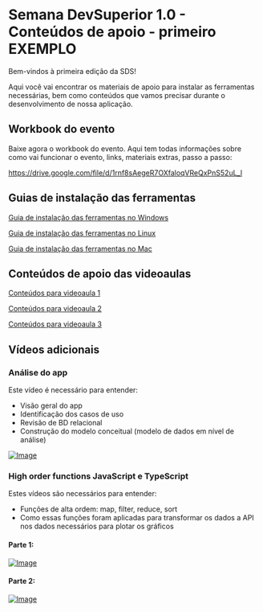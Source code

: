 # Semana DevSuperior 1.0 - Conteúdos de apoio - primeiro EXEMPLO

Bem-vindos à primeira edição da SDS!

Aqui você vai encontrar os materiais de apoio para instalar as ferramentas necessárias, bem como conteúdos que vamos precisar durante o desenvolvimento de nossa aplicação.

## Workbook do evento

Baixe agora o workbook do evento. Aqui tem todas informações sobre como vai funcionar o evento, links, materiais extras, passo a passo:

https://drive.google.com/file/d/1rnf8sAegeR7OXfaloqVReQxPnS52uL_l

## Guias de instalação das ferramentas

[Guia de instalação das ferramentas no Windows](https://github.com/devsuperior/sds1/tree/master/ferramentas/windows)

[Guia de instalação das ferramentas no Linux](https://github.com/devsuperior/sds1/tree/master/ferramentas/linux)

[Guia de instalação das ferramentas no Mac](https://github.com/devsuperior/sds1/tree/master/ferramentas/mac)

## Conteúdos de apoio das videoaulas

[Conteúdos para videoaula 1](https://github.com/devsuperior/sds1/tree/master/videoaula1)

[Conteúdos para videoaula 2](https://github.com/devsuperior/sds1/tree/master/videoaula2)

[Conteúdos para videoaula 3](https://github.com/devsuperior/sds1/tree/master/videoaula3)

## Vídeos adicionais

### Análise do app

Este vídeo é necessário para entender:
- Visão geral do app
- Identificação dos casos de uso
- Revisão de BD relacional
- Construção do modelo conceitual (modelo de dados em nível de análise)

[![Image](https://img.youtube.com/vi/PfYifUFmXk8/mqdefault.jpg "Vídeo no Youtube")](https://youtu.be/PfYifUFmXk8)

### High order functions JavaScript e TypeScript

Estes vídeos são necessários para entender:
- Funções de alta ordem: map, filter, reduce, sort
- Como essas funções foram aplicadas para transformar os dados a API nos dados necessários para plotar os gráficos

#### Parte 1:
[![Image](https://img.youtube.com/vi/ZYPQmfcZGxg/mqdefault.jpg "Vídeo no Youtube")](https://youtu.be/ZYPQmfcZGxg)

#### Parte 2:
[![Image](https://img.youtube.com/vi/IL9UfTcCXL4/mqdefault.jpg "Vídeo no Youtube")](https://youtu.be/IL9UfTcCXL4)



